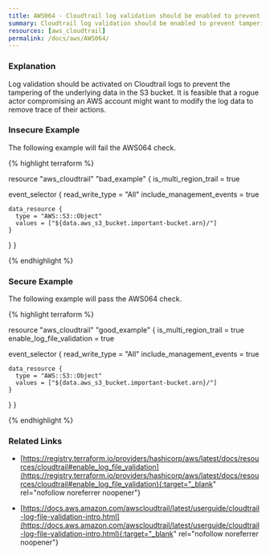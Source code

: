 ```yaml
---
title: AWS064 - Cloudtrail log validation should be enabled to prevent tampering of log data
summary: Cloudtrail log validation should be enabled to prevent tampering of log data 
resources: [aws_cloudtrail] 
permalink: /docs/aws/AWS064/
---
```

### Explanation


Log validation should be activated on Cloudtrail logs to prevent the tampering of the underlying data in the S3 bucket. It is feasible that a rogue actor compromising an AWS account might want to modify the log data to remove trace of their actions.



### Insecure Example

The following example will fail the AWS064 check.

{% highlight terraform %}

resource "aws_cloudtrail" "bad_example" {
  is_multi_region_trail = true

  event_selector {
    read_write_type           = "All"
    include_management_events = true

    data_resource {
      type = "AWS::S3::Object"
      values = ["${data.aws_s3_bucket.important-bucket.arn}/"]
    }
  }
}

{% endhighlight %}



### Secure Example

The following example will pass the AWS064 check.

{% highlight terraform %}

resource "aws_cloudtrail" "good_example" {
  is_multi_region_trail = true
  enable_log_file_validation = true

  event_selector {
    read_write_type           = "All"
    include_management_events = true

    data_resource {
      type = "AWS::S3::Object"
      values = ["${data.aws_s3_bucket.important-bucket.arn}/"]
    }
  }
}

{% endhighlight %}



### Related Links


- [https://registry.terraform.io/providers/hashicorp/aws/latest/docs/resources/cloudtrail#enable_log_file_validation](https://registry.terraform.io/providers/hashicorp/aws/latest/docs/resources/cloudtrail#enable_log_file_validation){:target="_blank" rel="nofollow noreferrer noopener"}

- [https://docs.aws.amazon.com/awscloudtrail/latest/userguide/cloudtrail-log-file-validation-intro.html](https://docs.aws.amazon.com/awscloudtrail/latest/userguide/cloudtrail-log-file-validation-intro.html){:target="_blank" rel="nofollow noreferrer noopener"}


